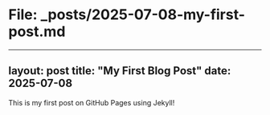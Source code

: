 # File: _posts/2025-07-08-my-first-post.md
---
layout: post
title: "My First Blog Post"
date: 2025-07-08
---
This is my first post on GitHub Pages using Jekyll!
